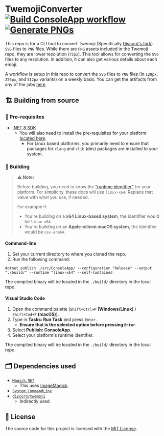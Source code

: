 # TwemojiConverter [![Build ConsoleApp workflow](https://github.com/Smalls1652/TwemojiConverter/actions/workflows/build-consoleapp.yml/badge.svg?branch=main&event=push)](https://github.com/Smalls1652/TwemojiConverter/actions/workflows/build-consoleapp.yml) [![Generate PNGs](https://github.com/Smalls1652/TwemojiConverter/actions/workflows/generate-pngs.yml/badge.svg?branch=main&event=schedule)](https://github.com/Smalls1652/TwemojiConverter/actions/workflows/generate-pngs.yml)

This repo is for a CLI tool to convert Twemoji (Specifically [Discord's fork](https://github.com/discord/twemoji)) `SVG` files to `PNG` files. While there are `PNG` assets included in the Twemoji repo, they are lower resolution (`72px`). This tool allows for converting the `SVG` files to any resolution. In addition, it can also get various details about each emoji.

A workflow is setup in this repo to convert the `SVG` files to `PNG` files (In `128px`, `256px`, and `512px` variants) on a weekly basis. You can get the artifacts from any of the jobs [here](https://github.com/Smalls1652/TwemojiConverter/actions/workflows/generate-pngs.yml).

## 🏗️ Building from source

### 🧰 Pre-requisites

- [.NET 8 SDK](https://dotnet.microsoft.com/en-us/download/dotnet/8.0)
    - You will also need to install the pre-requisites for your platform [located here](https://learn.microsoft.com/en-us/dotnet/core/deploying/native-aot/?tabs=net7%2Cwindows#prerequisites).
        - For Linux based platforms, you primarily need to ensure that packages for `clang` and `zlib` (dev) packages are installed to your system.

### 🧱 Building

> **⚠️ Note:**
> 
> Before building, you need to know the ["runtime identifier"](https://learn.microsoft.com/en-us/dotnet/core/rid-catalog#known-rids) for your platform. For simplicity, these docs will use `linux-x64`. Replace that value with what you use, if needed.
> 
> For example if:
> * You're building on a **x64 Linux-based system**, the identifier would be `linux-x64`.
> * You're building on an **Apple-silicon macOS system**, the identifier would be `osx-arm64`.

#### Command-line

1. Set your current directory to where you cloned the repo.
2. Run the following command:

```plain
dotnet publish ./src/ConsoleApp/ --configuration "Release" --output "./build/" --runtime "linux-x64" --self-contained
```

The compiled binary will be located in the `./build/` directory in the local repo.

#### Visual Studio Code

1. Open the command palette (`Shift+Ctrl+P` **(Windows/Linux)** / `Shift+Cmd+P` **(macOS)**).
2. Type in **Tasks: Run Task** and press `Enter`.
   * **Ensure that is the selected option before pressing `Enter`.**
3. Select **Publish: ConsoleApp**.
4. Select your platform's runtime identifier.

The compiled binary will be located in the `./build/` directory in the local repo.

## 🗂️ Dependencies used

- [`Magick.NET`](https://github.com/dlemstra/Magick.NET)
    - This uses [ImageMagick](https://imagemagick.org).
- [`System.CommandLine`](https://github.com/dotnet/command-line-api)
- [`discord/twemoji`](https://github.com/discord/twemoji)
    - Indirectly used.

## 🤝 License

The source code for this project is licensed with the [MIT License](LICENSE).
